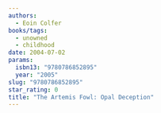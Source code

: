 ```yaml
---
authors:
  - Eoin Colfer
books/tags:
  - unowned
  - childhood
date: 2004-07-02
params:
  isbn13: "9780786852895"
  year: "2005"
slug: "9780786852895"
star_rating: 0
title: "The Artemis Fowl: Opal Deception"
---
```


<!--more-->
